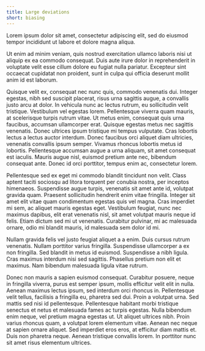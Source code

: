 ```yaml
---
title: Large deviations
short: biasing
---
```


Lorem ipsum dolor sit amet, consectetur adipiscing elit, sed do eiusmod tempor incididunt ut labore et dolore magna aliqua. 

Ut enim ad minim veniam, quis nostrud exercitation ullamco laboris nisi ut aliquip ex ea commodo consequat. Duis aute irure dolor in reprehenderit in voluptate velit esse cillum dolore eu fugiat nulla pariatur. Excepteur sint occaecat cupidatat non proident, sunt in culpa qui officia deserunt mollit anim id est laborum.

Quisque velit ex, consequat nec nunc quis, commodo venenatis dui. Integer egestas, nibh sed suscipit placerat, risus urna sagittis augue, a convallis justo arcu at dolor. In vehicula nunc ac lectus rutrum, eu sollicitudin velit tristique. Vestibulum vel egestas lorem. Pellentesque viverra quam mauris, at scelerisque turpis rutrum vitae. Ut metus enim, consequat quis urna faucibus, accumsan ullamcorper erat. Quisque egestas metus nec sagittis venenatis. Donec ultrices ipsum tristique mi tempus vulputate. Cras lobortis lectus a lectus auctor interdum. Donec faucibus orci aliquet diam ultricies, venenatis convallis ipsum semper. Vivamus rhoncus lobortis metus id lobortis. Pellentesque accumsan augue a urna aliquam, sit amet consequat est iaculis. Mauris augue nisl, euismod pretium ante nec, bibendum consequat ante. Donec id orci porttitor, tempus enim ac, consectetur lorem.

Pellentesque sed ex eget mi commodo blandit tincidunt non velit. Class aptent taciti sociosqu ad litora torquent per conubia nostra, per inceptos himenaeos. Suspendisse augue turpis, venenatis sit amet ante id, volutpat gravida quam. Praesent sollicitudin hendrerit enim vitae fringilla. Integer sit amet elit vitae quam condimentum egestas quis vel magna. Cras imperdiet mi sem, ac aliquet mauris egestas eget. Vestibulum feugiat, nunc nec maximus dapibus, elit erat venenatis nisl, sit amet volutpat mauris neque id felis. Etiam dictum sed mi ut venenatis. Curabitur pulvinar, mi ac malesuada ornare, odio mi blandit mauris, id malesuada sem dolor id mi.

Nullam gravida felis vel justo feugiat aliquet a a enim. Duis cursus rutrum venenatis. Nullam porttitor varius fringilla. Suspendisse ullamcorper a ex non fringilla. Sed blandit in metus id euismod. Suspendisse a nibh ligula. Cras maximus interdum nisi sed sagittis. Phasellus pretium non elit et maximus. Nam bibendum malesuada ligula vitae rutrum.

Donec non mauris a sapien euismod consequat. Curabitur posuere, neque in fringilla viverra, purus est semper ipsum, mollis efficitur velit elit in nulla. Aenean maximus lectus ipsum, sed interdum orci rhoncus in. Pellentesque velit tellus, facilisis a fringilla eu, pharetra sed dui. Proin a volutpat urna. Sed mattis sed nisi id pellentesque. Pellentesque habitant morbi tristique senectus et netus et malesuada fames ac turpis egestas. Nulla bibendum enim neque, vel pretium magna egestas ut. Ut aliquet ultrices nibh. Proin varius rhoncus quam, a volutpat lorem elementum vitae. Aenean nec neque at sapien ornare aliquet. Sed imperdiet eros eros, at efficitur diam mattis et. Duis non pharetra neque. Aenean tristique convallis lorem. In porttitor nunc sit amet risus elementum ultrices.